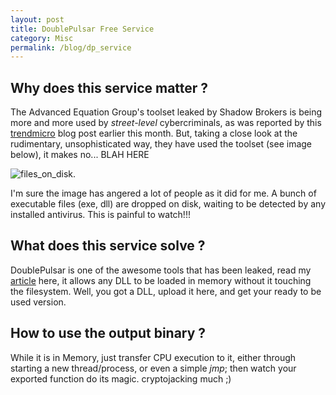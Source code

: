 ```yaml
---
layout: post
title: DoublePulsar Free Service
category: Misc
permalink: /blog/dp_service
---
```


## Why does this service matter ?
The Advanced Equation Group's toolset leaked by Shadow Brokers is being more and more used by *street-level* cybercriminals, as was reported by this [trendmicro](https://blog.trendmicro.com/trendlabs-security-intelligence/advanced-targeted-attack-tools-used-to-distribute-cryptocurrency-miners/?utm_source=trendmicroresearch&utm_medium=socal) blog post earlier this month. But, taking a close look at the rudimentary, unsophisticated way, they have used the toolset (see image below), it makes no... BLAH HERE

![files_on_disk](https://blog.trendmicro.com/trendlabs-security-intelligence/files/2019/06/Equation-Group-Tool-1.png).

I'm sure the image has angered a lot of people as it did for me. A bunch of executable files (exe, dll) are dropped on disk, waiting to be detected by any installed antivirus. This is painful to watch!!!

## What does this service solve ?
DoublePulsar is one of the awesome tools that has been leaked, read my [article](https://hehinfosec.github.io/doublepulsar/) here, it allows any DLL to be loaded in memory without it touching the filesystem. Well, you got a DLL, upload it here, and get your ready to be used version.

## How to use the output binary ?
While it is in Memory, just transfer CPU execution to it, either through starting a new thread/process, or even a simple *jmp*; then watch your exported function do its magic. cryptojacking much ;)
